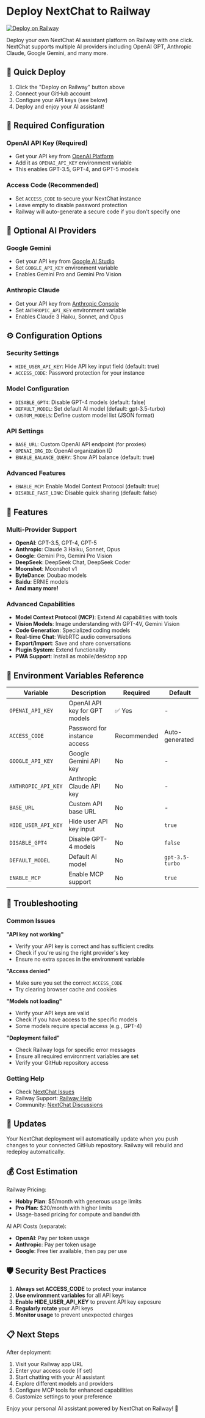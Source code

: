 # Deploy NextChat to Railway

[![Deploy on Railway](https://railway.app/button.svg)](https://railway.app/template/nextchat)

Deploy your own NextChat AI assistant platform on Railway with one click. NextChat supports multiple AI providers including OpenAI GPT, Anthropic Claude, Google Gemini, and many more.

## 🚀 Quick Deploy

1. Click the "Deploy on Railway" button above
2. Connect your GitHub account
3. Configure your API keys (see below)
4. Deploy and enjoy your AI assistant!

## 🔑 Required Configuration

### OpenAI API Key (Required)
- Get your API key from [OpenAI Platform](https://platform.openai.com/api-keys)
- Add it as `OPENAI_API_KEY` environment variable
- This enables GPT-3.5, GPT-4, and GPT-5 models

### Access Code (Recommended)
- Set `ACCESS_CODE` to secure your NextChat instance
- Leave empty to disable password protection
- Railway will auto-generate a secure code if you don't specify one

## 🤖 Optional AI Providers

### Google Gemini
- Get your API key from [Google AI Studio](https://makersuite.google.com/app/apikey)
- Set `GOOGLE_API_KEY` environment variable
- Enables Gemini Pro and Gemini Pro Vision

### Anthropic Claude
- Get your API key from [Anthropic Console](https://console.anthropic.com/)
- Set `ANTHROPIC_API_KEY` environment variable
- Enables Claude 3 Haiku, Sonnet, and Opus

## ⚙️ Configuration Options

### Security Settings
- `HIDE_USER_API_KEY`: Hide API key input field (default: true)
- `ACCESS_CODE`: Password protection for your instance

### Model Configuration
- `DISABLE_GPT4`: Disable GPT-4 models (default: false)
- `DEFAULT_MODEL`: Set default AI model (default: gpt-3.5-turbo)
- `CUSTOM_MODELS`: Define custom model list (JSON format)

### API Settings
- `BASE_URL`: Custom OpenAI API endpoint (for proxies)
- `OPENAI_ORG_ID`: OpenAI organization ID
- `ENABLE_BALANCE_QUERY`: Show API balance (default: true)

### Advanced Features
- `ENABLE_MCP`: Enable Model Context Protocol (default: true)
- `DISABLE_FAST_LINK`: Disable quick sharing (default: false)

## 📱 Features

### Multi-Provider Support
- **OpenAI**: GPT-3.5, GPT-4, GPT-5
- **Anthropic**: Claude 3 Haiku, Sonnet, Opus
- **Google**: Gemini Pro, Gemini Pro Vision
- **DeepSeek**: DeepSeek Chat, DeepSeek Coder
- **Moonshot**: Moonshot v1
- **ByteDance**: Doubao models
- **Baidu**: ERNIE models
- **And many more!**

### Advanced Capabilities
- **Model Context Protocol (MCP)**: Extend AI capabilities with tools
- **Vision Models**: Image understanding with GPT-4V, Gemini Vision
- **Code Generation**: Specialized coding models
- **Real-time Chat**: WebRTC audio conversations
- **Export/Import**: Save and share conversations
- **Plugin System**: Extend functionality
- **PWA Support**: Install as mobile/desktop app

## 🔧 Environment Variables Reference

| Variable | Description | Required | Default |
|----------|-------------|----------|---------|
| `OPENAI_API_KEY` | OpenAI API key for GPT models | ✅ Yes | - |
| `ACCESS_CODE` | Password for instance access | Recommended | Auto-generated |
| `GOOGLE_API_KEY` | Google Gemini API key | No | - |
| `ANTHROPIC_API_KEY` | Anthropic Claude API key | No | - |
| `BASE_URL` | Custom API base URL | No | - |
| `HIDE_USER_API_KEY` | Hide user API key input | No | `true` |
| `DISABLE_GPT4` | Disable GPT-4 models | No | `false` |
| `DEFAULT_MODEL` | Default AI model | No | `gpt-3.5-turbo` |
| `ENABLE_MCP` | Enable MCP support | No | `true` |

## 🚨 Troubleshooting

### Common Issues

**"API key not working"**
- Verify your API key is correct and has sufficient credits
- Check if you're using the right provider's key
- Ensure no extra spaces in the environment variable

**"Access denied"**
- Make sure you set the correct `ACCESS_CODE`
- Try clearing browser cache and cookies

**"Models not loading"**
- Verify your API keys are valid
- Check if you have access to the specific models
- Some models require special access (e.g., GPT-4)

**"Deployment failed"**
- Check Railway logs for specific error messages
- Ensure all required environment variables are set
- Verify your GitHub repository access

### Getting Help
- Check [NextChat Issues](https://github.com/ChatGPTNextWeb/NextChat/issues)
- Railway Support: [Railway Help](https://help.railway.app/)
- Community: [NextChat Discussions](https://github.com/ChatGPTNextWeb/NextChat/discussions)

## 🔄 Updates

Your NextChat deployment will automatically update when you push changes to your connected GitHub repository. Railway will rebuild and redeploy automatically.

## 💰 Cost Estimation

Railway Pricing:
- **Hobby Plan**: $5/month with generous usage limits
- **Pro Plan**: $20/month with higher limits
- Usage-based pricing for compute and bandwidth

AI API Costs (separate):
- **OpenAI**: Pay per token usage
- **Anthropic**: Pay per token usage  
- **Google**: Free tier available, then pay per use

## 🛡️ Security Best Practices

1. **Always set ACCESS_CODE** to protect your instance
2. **Use environment variables** for all API keys
3. **Enable HIDE_USER_API_KEY** to prevent API key exposure
4. **Regularly rotate** your API keys
5. **Monitor usage** to prevent unexpected charges

## 📋 Next Steps

After deployment:

1. Visit your Railway app URL
2. Enter your access code (if set)
3. Start chatting with your AI assistant
4. Explore different models and providers
5. Configure MCP tools for enhanced capabilities
6. Customize settings to your preference

Enjoy your personal AI assistant powered by NextChat on Railway! 🎉